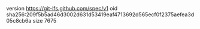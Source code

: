 version https://git-lfs.github.com/spec/v1
oid sha256:209f5b5ad46d3002d631d53419eaf4713692d565ecf0f2375aefea3d05c8cb6a
size 7675
